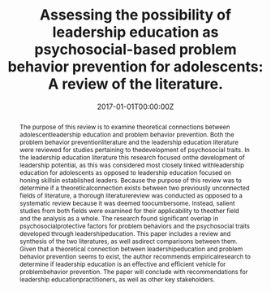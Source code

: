---
title: "Assessing the possibility of leadership education as psychosocial-based problem behavior prevention for adolescents: A review of the literature."

authors:
- "admin"
date: "2017-01-01T00:00:00Z"
doi: "10.12806/V16/I1/T2"
venue: "Journal of Leadership Education"
publishDate: "2017-01-01T00:00:00Z"
publication_types: ["2"]
abstract: "The purpose of this review is to examine theoretical connections between adolescentleadership education and problem behavior prevention. Both the problem behavior preventionliterature and the leadership education literature were reviewed for studies pertaining to thedevelopment of psychosocial traits. In the leadership education literature this research focused onthe development of leadership potential, as this was considered most closely linked withleadership education for adolescents as opposed to leadership education focused on honing skillsin established leaders. Because the purpose of this review was to determine if a theoreticalconnection exists between two previously unconnected fields of literature, a thorough literaturereview was conducted as opposed to a systematic review because it was deemed toocumbersome. Instead, salient studies from both fields were examined for their applicability to theother field and the analysis as a whole. The research found significant overlap in psychosocialprotective factors for problem behaviors and the psychosocial traits developed through leadershipeducation. This paper includes a review and synthesis of the two literatures, as well asdirect comparisons between them. Given that a theoretical connection between leadershipeducation and problem behavior prevention seems to exist, the author recommends empiricalresearch to determine if leadership education is an effective and efficient vehicle for problembehavior prevention. The paper will conclude with recommendations for leadership educationpractitioners, as well as other key stakeholders."
summary: "Caputi, T. L. (2017). Assessing the Possibility of Leadership Education as Psychosocial-Based Problem Behavior Prevention for Adolescents: A Review of the Literature. Journal of Leadership Education, 16(1), 115132. doi:10.12806/v16/i1/t2"
tags: 
featured: false
links:
- name: Paper Link
  url: "https://journalofleadershiped.org/wp-content/uploads/2019/02/16_1_caputi.pdf"
url_pdf: "/files/JOLE-2017.pdf"
image:
  focal_point: ""
  preview_only: false
---